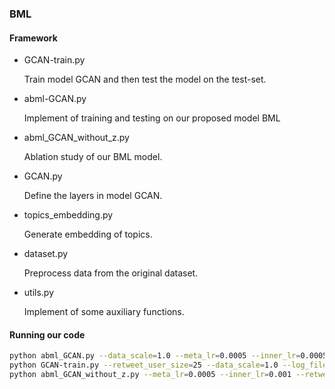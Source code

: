 ### BML

#### Framework

* GCAN-train.py

    Train model GCAN and then test the model on the test-set.

* abml-GCAN.py

    Implement of training and testing on our proposed model BML

* abml_GCAN_without_z.py

    Ablation study of our BML model.

* GCAN.py

    Define the layers in model GCAN.

* topics_embedding.py

    Generate embedding of topics.

* dataset.py

    Preprocess data from the original dataset.

* utils.py

    Implement of some auxiliary functions.

#### Running our code

```sh
python abml_GCAN.py --data_scale=1.0 --meta_lr=0.0005 --inner_lr=0.0005 --retweet_user_size=25 --resume_epoch=0 --num_epochs=200 --log_file='log_meta_25_10.txt'
python GCAN-train.py --retweet_user_size=25 --data_scale=1.0 --log_file='log_gcan_25_10.txt'
python abml_GCAN_without_z.py --meta_lr=0.0005 --inner_lr=0.001 --retweet_user_size=25 --resume_epoch=0 --num_epochs=300 --log_file='log_non_z_25_10.txt'
```

